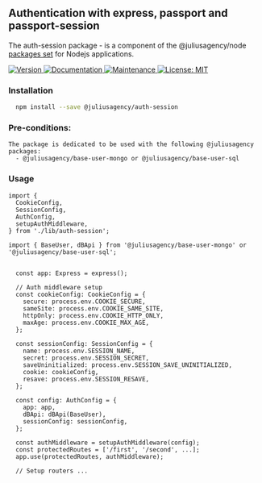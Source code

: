## Authentication with express, passport and passport-session

The auth-session package - is a component of the @juliusagency/node [packages set](https://github.com/JuliusAgency/node-packages-set) for Nodejs applications.  

<p>
  <a href="https://www.npmjs.com/package/@juliusagency/auth-session" target="_blank">
    <img alt="Version" src="https://img.shields.io/npm/v/@juliusagency/auth-session.svg">
  </a>
  <a href="https://github.com/JuliusAgency/auth-session#readme" target="_blank">
    <img alt="Documentation" src="https://img.shields.io/badge/documentation-yes-brightgreen.svg" />
  </a>
  <a href="https://github.com/JuliusAgency/auth-session/graphs/commit-activity" target="_blank">
    <img alt="Maintenance" src="https://img.shields.io/badge/Maintained%3F-yes-green.svg" />
  </a>
  <a href="https://github.com/JuliusAgency/auth-session/blob/master/LICENSE" target="_blank">
    <img alt="License: MIT" src="https://img.shields.io/badge/License-MIT-yellow.svg" />
  </a>
</p>

### Installation
```bash
  npm install --save @juliusagency/auth-session
```

### Pre-conditions:
```
The package is dedicated to be used with the following @juliusagency packages:
  - @juliusagency/base-user-mongo or @juliusagency/base-user-sql
```

### Usage  
```
import {
  CookieConfig,
  SessionConfig,
  AuthConfig,
  setupAuthMiddleware,
} from './lib/auth-session';

import { BaseUser, dBApi } from '@juliusagency/base-user-mongo' or '@juliusagency/base-user-sql';


  const app: Express = express();

  // Auth middleware setup
  const cookieConfig: CookieConfig = {
    secure: process.env.COOKIE_SECURE,
    sameSite: process.env.COOKIE_SAME_SITE,
    httpOnly: process.env.COOKIE_HTTP_ONLY,
    maxAge: process.env.COOKIE_MAX_AGE,
  };

  const sessionConfig: SessionConfig = {
    name: process.env.SESSION_NAME,
    secret: process.env.SESSION_SECRET,
    saveUninitialized: process.env.SESSION_SAVE_UNINITIALIZED,
    cookie: cookieConfig,
    resave: process.env.SESSION_RESAVE,
  };

  const config: AuthConfig = {
    app: app,
    dBApi: dBApi(BaseUser),
    sessionConfig: sessionConfig,
  };

  const authMiddleware = setupAuthMiddleware(config);
  const protectedRoutes = ['/first', '/second', ...];
  app.use(protectedRoutes, authMiddleware);

  // Setup routers ...

```
